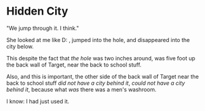 # Hidden City

"We jump through it. I think."

She looked at me like D: , jumped into the hole, and disappeared into the city below.

This despite the fact that _the hole_ was two inches around, was five foot up the back wall of Target, near the back to school stuff.

Also, and this is important, the other side of the  back wall of Target near the back to school stuff _did not have a city behind it_, _could not have a city behind it_, because what _was_ there was a men's washroom.

I know: I had just used it.
